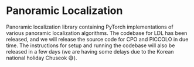 # Panoramic Localization
Panoramic localization library containing PyTorch implementations of various panoramic localization algorithms.
The codebase for LDL has been released, and we will release the source code for CPO and PICCOLO in due time.
The instructions for setup and running the codebase will also be released in a few days (we are having some delays due to the Korean national holiday Chuseok 😅).

